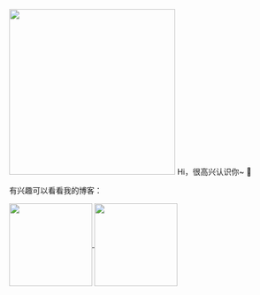 <img src="https://i.imgur.com/2Lja89L.gif" width="300" >
Hi，很高兴认识你~ 🙆  

有兴趣可以看看我的博客：   


 

 
 <p align="left">
  <a href="https://github.com/pangandchou">
    <img
      align="center"
      height="150em"
      src="https://github-readme-stats.vercel.app/api?username=pangandchou&show_icons=true&include_all_commits=true&count_private=true&theme=tokyonight"
    />
  </a>
  <a href="https://github.com/pangandchou">
    <img
      align="center"
      height="150em"
      src="https://github-readme-stats.vercel.app/api/top-langs/?username=pangandchou&show_icons=true&include_all_commits=true&count_private=true&layout=compact&theme=tokyonight"
    />
  </a>
</p>
 

